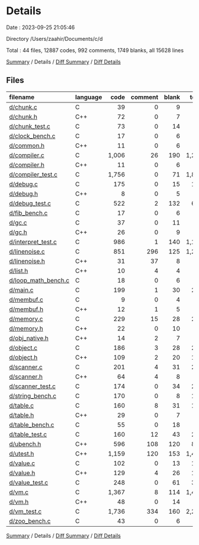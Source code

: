 # Details

Date : 2023-09-25 21:05:46

Directory /Users/zaahir/Documents/c/d

Total : 44 files,  12887 codes, 992 comments, 1749 blanks, all 15628 lines

[Summary](results.md) / Details / [Diff Summary](diff.md) / [Diff Details](diff-details.md)

## Files
| filename | language | code | comment | blank | total |
| :--- | :--- | ---: | ---: | ---: | ---: |
| [d/chunk.c](/d/chunk.c) | C | 39 | 0 | 9 | 48 |
| [d/chunk.h](/d/chunk.h) | C++ | 72 | 0 | 7 | 79 |
| [d/chunk_test.c](/d/chunk_test.c) | C | 73 | 0 | 14 | 87 |
| [d/clock_bench.c](/d/clock_bench.c) | C | 17 | 0 | 6 | 23 |
| [d/common.h](/d/common.h) | C++ | 11 | 0 | 6 | 17 |
| [d/compiler.c](/d/compiler.c) | C | 1,006 | 26 | 190 | 1,222 |
| [d/compiler.h](/d/compiler.h) | C++ | 11 | 0 | 6 | 17 |
| [d/compiler_test.c](/d/compiler_test.c) | C | 1,756 | 0 | 71 | 1,827 |
| [d/debug.c](/d/debug.c) | C | 175 | 0 | 15 | 190 |
| [d/debug.h](/d/debug.h) | C++ | 8 | 0 | 5 | 13 |
| [d/debug_test.c](/d/debug_test.c) | C | 522 | 2 | 132 | 656 |
| [d/fib_bench.c](/d/fib_bench.c) | C | 17 | 0 | 6 | 23 |
| [d/gc.c](/d/gc.c) | C | 37 | 0 | 11 | 48 |
| [d/gc.h](/d/gc.h) | C++ | 26 | 0 | 9 | 35 |
| [d/interpret_test.c](/d/interpret_test.c) | C | 986 | 1 | 140 | 1,127 |
| [d/linenoise.c](/d/linenoise.c) | C | 851 | 296 | 125 | 1,272 |
| [d/linenoise.h](/d/linenoise.h) | C++ | 31 | 37 | 8 | 76 |
| [d/list.h](/d/list.h) | C++ | 10 | 4 | 4 | 18 |
| [d/loop_math_bench.c](/d/loop_math_bench.c) | C | 18 | 0 | 6 | 24 |
| [d/main.c](/d/main.c) | C | 199 | 1 | 30 | 230 |
| [d/membuf.c](/d/membuf.c) | C | 9 | 0 | 4 | 13 |
| [d/membuf.h](/d/membuf.h) | C++ | 12 | 1 | 5 | 18 |
| [d/memory.c](/d/memory.c) | C | 229 | 15 | 28 | 272 |
| [d/memory.h](/d/memory.h) | C++ | 22 | 0 | 10 | 32 |
| [d/obj_native.h](/d/obj_native.h) | C++ | 14 | 2 | 7 | 23 |
| [d/object.c](/d/object.c) | C | 186 | 3 | 28 | 217 |
| [d/object.h](/d/object.h) | C++ | 109 | 2 | 20 | 131 |
| [d/scanner.c](/d/scanner.c) | C | 201 | 4 | 31 | 236 |
| [d/scanner.h](/d/scanner.h) | C++ | 64 | 4 | 8 | 76 |
| [d/scanner_test.c](/d/scanner_test.c) | C | 174 | 0 | 34 | 208 |
| [d/string_bench.c](/d/string_bench.c) | C | 170 | 0 | 8 | 178 |
| [d/table.c](/d/table.c) | C | 160 | 8 | 31 | 199 |
| [d/table.h](/d/table.h) | C++ | 29 | 0 | 7 | 36 |
| [d/table_bench.c](/d/table_bench.c) | C | 55 | 0 | 18 | 73 |
| [d/table_test.c](/d/table_test.c) | C | 160 | 12 | 43 | 215 |
| [d/ubench.h](/d/ubench.h) | C++ | 596 | 108 | 120 | 824 |
| [d/utest.h](/d/utest.h) | C++ | 1,159 | 120 | 153 | 1,432 |
| [d/value.c](/d/value.c) | C | 102 | 0 | 13 | 115 |
| [d/value.h](/d/value.h) | C++ | 129 | 4 | 26 | 159 |
| [d/value_test.c](/d/value_test.c) | C | 248 | 0 | 61 | 309 |
| [d/vm.c](/d/vm.c) | C | 1,367 | 8 | 114 | 1,489 |
| [d/vm.h](/d/vm.h) | C++ | 48 | 0 | 14 | 62 |
| [d/vm_test.c](/d/vm_test.c) | C | 1,736 | 334 | 160 | 2,230 |
| [d/zoo_bench.c](/d/zoo_bench.c) | C | 43 | 0 | 6 | 49 |

[Summary](results.md) / Details / [Diff Summary](diff.md) / [Diff Details](diff-details.md)